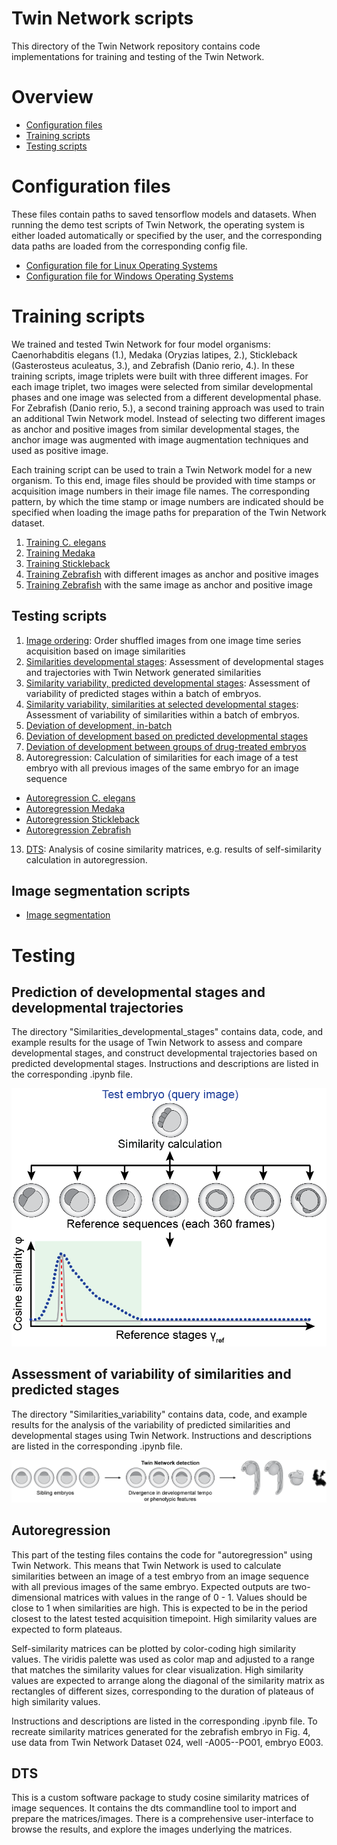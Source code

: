 # Twin Network scripts
This directory of the Twin Network repository contains code implementations for training and testing of the Twin Network.

# Overview
- [Configuration files](https://github.com/mueller-lab/TwinNet/edit/main/code/Scripts/README.md#Configuration-files)
- [Training scripts](https://github.com/mueller-lab/TwinNet/edit/main/code/Scripts/README.md#Training-scripts)
- [Testing scripts](https://github.com/mueller-lab/TwinNet/edit/main/code/Scripts/README.md#Testing-scripts)

# Configuration files
These files contain paths to saved tensorflow models and datasets. When running the demo test scripts of Twin Network, the operating system is either loaded automatically or specified by the user, and the corresponding data paths are loaded from the corresponding config file. 
- [Configuration file for Linux Operating Systems](https://github.com/mueller-lab/TwinNet/tree/main/code/Scripts/twinnet_config/Linux/config.json)
- [Configuration file for Windows Operating Systems](https://github.com/mueller-lab/TwinNet/tree/main/code/Scripts/twinnet_config/Windows/config.json)

# Training scripts
We trained and tested Twin Network for four model organisms: Caenorhabditis elegans (1.), Medaka (Oryzias latipes, 2.), Stickleback (Gasterosteus aculeatus, 3.), and Zebrafish (Danio rerio, 4.). In these training scripts, image triplets were built with three different images. For each image triplet, two images were selected from similar developmental phases and one image was selected from a different developmental phase. For Zebrafish (Danio rerio, 5.), a second training approach was used to train an additional Twin Network model. Instead of selecting two different images as anchor and positive images from similar developmental stages, the anchor image was augmented with image augmentation techniques and used as positive image.

Each training script can be used to train a Twin Network model for a new organism. To this end, image files should be provided with time stamps or acquisition image numbers in their image file names. The corresponding pattern, by which the time stamp or image numbers are indicated should be specified when loading the image paths for preparation of the Twin Network dataset.

1. [Training C. elegans](https://github.com/mueller-lab/TwinNet/blob/main/code/Scripts/Training_Celegans.ipynb)
2. [Training Medaka](https://github.com/mueller-lab/TwinNet/blob/main/code/Scripts/Training_Medaka.ipynb)
3. [Training Stickleback](https://github.com/mueller-lab/TwinNet/blob/main/code/Scripts/Training_Stickleback.ipynb)
4. [Training Zebrafish](https://github.com/mueller-lab/TwinNet/blob/main/code/Scripts/Training_Zebrafish.ipynb) with different images as anchor and positive images
5. [Training Zebrafish](https://github.com/mueller-lab/TwinNet/blob/main/Scripts/Training_Zebrafish2.ipynb) with the same image as anchor and positive image

## Testing scripts
1. [Image ordering](https://github.com/mueller-lab/TwinNet/blob/main/Scripts/): Order shuffled images from one image time series acquisition based on image similarities
2. [Similarities developmental stages](https://github.com/mueller-lab/TwinNet/blob/main/Scripts/): Assessment of developmental stages and trajectories with Twin Network generated similarities
3. [Similarity variability, predicted developmental stages](https://github.com/mueller-lab/TwinNet/blob/main/Scripts/): Assessment of variability of predicted stages within a batch of embryos.
4. [Similarity variability, similarities at selected developmental stages](https://github.com/mueller-lab/TwinNet/blob/main/Scripts/): Assessment of variability of similarities within a batch of embryos.
5. [Deviation of development, in-batch](https://github.com/mueller-lab/TwinNet/blob/main/Scripts/)
6. [Deviation of development based on predicted developmental stages](https://github.com/mueller-lab/TwinNet/blob/main/Scripts/)
7. [Deviation of development between groups of drug-treated embryos](https://github.com/mueller-lab/TwinNet/blob/main/Scripts/)
8. Autoregression: Calculation of similarities for each image of a test embryo with all previous images of the same embryo for an image sequence
- [Autoregression C. elegans](https://github.com/mueller-lab/TwinNet/blob/main/Scripts/)
- [Autoregression Medaka](https://github.com/mueller-lab/TwinNet/blob/main/Scripts/)
- [Autoregression Stickleback](https://github.com/mueller-lab/TwinNet/blob/main/Scripts/)
- [Autoregression Zebrafish](https://github.com/mueller-lab/TwinNet/blob/main/Scripts/)
13. [DTS](https://github.com/mueller-lab/TwinNet/blob/main/Scripts/): Analysis of cosine similarity matrices, e.g. results of self-similarity calculation in autoregression.

## Image segmentation scripts
- [Image segmentation](https://github.com/mueller-lab/TwinNet/blob/main/Scripts/segmentation)

# Testing
## Prediction of developmental stages and developmental trajectories
The directory "Similarities_developmental_stages" contains data, code, and example results for the usage of Twin Network to assess and compare developmental stages, and construct developmental trajectories based on predicted developmental stages.
Instructions and descriptions are listed in the corresponding .ipynb file.

![Similarity profile](https://raw.githubusercontent.com/mueller-lab/TwinNet/main/data/images/Figure1b.png)

## Assessment of variability of similarities and predicted stages
The directory "Similarities_variability" contains data, code, and example results for the analysis of the variability of predicted similarities and developmental stages using Twin Network. Instructions and descriptions are listed in the corresponding .ipynb file.

![Variability](https://raw.githubusercontent.com/mueller-lab/TwinNet/main/data/images/Figure2a.png)

## Autoregression
This part of the testing files contains the code for "autoregression" using Twin Network. This means that Twin Network is used to calculate similarities between an image of a test embryo from an image sequence with all previous images of the same embryo. Expected outputs are two-dimensional matrices with values in the range of 0 - 1. Values should be close to 1 when similarities are high. This is expected to be in the period closest to the latest tested acquisition timepoint. High similarity values are expected to form plateaus.

Self-similarity matrices can be plotted by color-coding high similarity values. The viridis palette was used as color map and adjusted to a range that matches the similarity values for clear visualization. High similarity values are expected to arrange along the diagonal of the similarity matrix as rectangles of different sizes, corresponding to the duration of plateaus of high similarity values.

Instructions and descriptions are listed in the corresponding .ipynb file. To recreate similarity matrices generated for the zebrafish embryo in Fig. 4, use data from Twin Network Dataset 024, well -A005--PO01, embryo E003.

## DTS
This is a custom software package to study cosine similarity matrices of image sequences. It contains the dts commandline tool to import and prepare the matrices/images. There is a comprehensive user-interface to browse the results, and explore the images underlying the matrices.
